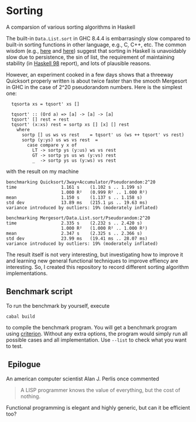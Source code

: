 # Sorting
A comparsion of various sorting algorithms in Haskell

The built-in `Data.List.sort` in GHC 8.4.4 is embarrasingly slow compared to 
built-in sorting functions in other language, e.g., C, C++, etc.
The common wisdom (e.g., [here](https://stackoverflow.com/questions/52237695/why-does-haskell-use-mergesort-instead-of-quicksort/54067493?noredirect=1#comment95026154_54067493)
and [here](https://en.wikibooks.org/wiki/Haskell/Higher-order_functions)) suggest that sorting in Haskell is unavoidably slow
due to persistence, the sin of list, the requirement of maintaining stability (in [Haskell 98](https://www.haskell.org/onlinereport/list.html) report), and lots of plausible reasons. 

However, an experiment cooked in a few days shows that a threeway Quicksort properly written
is about twice faster than the smooth Mergesort in GHC in the case of 2^20 pseudorandom numbers. Here is the simplest one:

```
  tqsorta xs = tqsort' xs []

  tqsort' :: (Ord a) => [a] -> [a] -> [a]
  tqsort' [] rest = rest
  tqsort' (x:xs) rest = sortp xs [] [x] [] rest
    where
      sortp [] us ws vs rest    = tqsort' us (ws ++ tqsort' vs rest)
      sortp (y:ys) us ws vs rest  =
        case compare y x of
          LT -> sortp ys (y:us) ws vs rest
          GT -> sortp ys us ws (y:vs) rest
          _  -> sortp ys us (y:ws) vs rest
```
with the result on my machine
```
benchmarking Quicksort/3way+Accumulator/Pseudorandom:2^20
time                 1.161 s    (1.102 s .. 1.199 s)
                     1.000 R²   (0.999 R² .. 1.000 R²)
mean                 1.150 s    (1.137 s .. 1.158 s)
std dev              13.89 ms   (215.1 μs .. 19.63 ms)
variance introduced by outliers: 19% (moderately inflated)

benchmarking Mergesort/Data.List.sort/Pseudorandom:2^20
time                 2.335 s    (2.232 s .. 2.420 s)
                     1.000 R²   (1.000 R² .. 1.000 R²)
mean                 2.347 s    (2.325 s .. 2.366 s)
std dev              23.99 ms   (19.41 ms .. 28.07 ms)
variance introduced by outliers: 19% (moderately inflated)
```

The result itself is not very interesting, but investigating how to improve it and learning new general functional techniques 
to improve effiency are interesting. So, I created this repository to record different sorting algorithm implementations.

## Benchmark script

To run the benchmark by yourself, execute

```
cabal build
```

to compile the benchmark program. You will get a benchmark program using [criterion](http://www.serpentine.com/criterion/tutorial.html). 
Without any extra options, the program would simply run all possible cases and all implementation.
Use `--list` to check what you want to test.

##  Epilogue
An american computer scientist Alan J. Perlis once commented 

> A LISP programmer knows the value of everything, but the cost of nothing.

Functional programming is elegant and highly generic, but can it be efficient too? 
